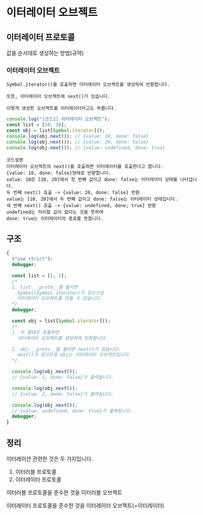 # 이터레이터 오브젝트

## 이터레이터 프로토콜

값을 순서대로 생성하는 방법(규약)

### 이터레이터 오브젝트

    Symbol.iterator()를 호출하면 이터레이터 오브젝트를 생성하여 반환합니다.

    또한, 이터레이터 오브젝트에 next()가 있습니다.

    이렇게 생성한 오브젝트를 이터레이터라고도 부릅니다.

```js
console.log("[코드1] 이터레이터 오브젝트");
const list = [10, 20];
const obj = list[Symbol.iterator]();
console.log(obj.next()); // {value: 10, done: false}
console.log(obj.next()); // {value: 20, done: false}
console.log(obj.next()); // {value: undefined, done: true}
```

    코드설명
    이터레이터 오브젝트의 next()를 호출하면 이터레이터를 호출한다고 합니다.
    {value: 10, done: false}형태로 반환합니다.
    value: 10은 [10, 20]에서 첫 번째 값이고 done: false는 이터레이터 상태를 나타냅니다.
    두 번째 next() 호출 -> {value: 20, done: false} 반환
    value는 [10, 20]에서 두 번째 값이고 done: false는 이터레이터 상태입니다.
    세 번째 next() 호출 -> {value: undefined, done; true} 반환
    undefined는 처리할 값이 없다는 것을 뜻하며
    done: true는 이터레이터의 종료를 뜻합니다.

## 구조

```js
{
  ("use strict");
  debugger;

  const list = [1, 2];
  /*
  1. list.__proto__를 펼치면
    Symbol(Symbol.iterator)가 있으므로
    이터레이터 오브젝트를 만들 수 있습니다.
  */
  debugger;

  const obj = list[Symbol.iterator]();
  /*
  1. 위 형태로 호출하면
    이터레이터 오브젝트를 생성하여 반환합니다.

  2. obj.__proto__를 펼치면 next()가 있습니다.
    next()가 있으므로 obj는 이터레이터 오브젝트입니다.
  */

  console.log(obj.next());
  // {value: 1, done: false}가 출력됩니다.

  console.log(obj.next());
  // {value: 2, done: false}가 출력됩니다.

  console.log(obj.next());
  // {value: undefined, done: true}가 출력됩니다.
  debugger;
}
```

## 정리

이터레이션 관련한 것은 두 가지입니다.

1. 이터러블 프로토콜
2. 이터레이터 프로토콜

이터러블 프로토콜을 준수한 것을 이터러블 오브젝트

이터레이터 프로토콜을 준수한 것을 이터레이터 오브젝트(=이터레이터)
